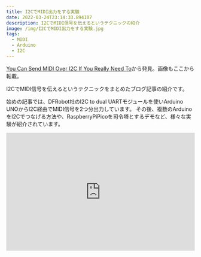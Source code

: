 ```yaml
---
title: I2CでMIDI出力をする実験
date: 2022-03-24T23:14:33.894107
description: I2CでMIDI信号を伝えるというテクニックの紹介
image: /img/I2CでMIDI出力をする実験.jpg
tags:
  - MIDI
  - Arduino
  - I2C
---
```

[You Can Send MIDI Over I2C If You Really Need To](https://hackaday.com/2022/02/15/you-can-send-midi-over-i2c-if-you-really-need-to/)から発見。画像もここから転載。

I2CでMIDI信号を伝えるというテクニックをまとめたブログ記事の紹介です。

始めの記事では、DFRobot社のI2C to dual UARTモジュールを使いArduino UNOからI2C経由でMIDI信号を2つ分出力しています。
その後、複数のArduinoをI2Cでつなげる方法や、RaspberryPiPicoを司令塔とするデモなど、様々な実験が紹介されています。

<iframe width="100%" height="315" src="https://www.youtube.com/embed/fsxN6XvLzmM" title="YouTube video player" frameborder="0" allow="accelerometer; autoplay; clipboard-write; encrypted-media; gyroscope; picture-in-picture" allowfullscreen></iframe>

